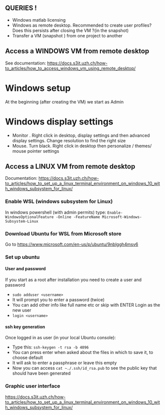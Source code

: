 ## QUERIES  ! 
- Windows matlab licensing
- Windows as remote desktop. Recommended to create user profiles? Does this persists after closing the VM ?(in the snapshot) 
- Transfer a VM (snapshot ) from one project to another 
 






  

## Access a WINDOWS VM from remote desktop
See documentation: https://docs.s3it.uzh.ch/how-to_articles/how_to_access_windows_vm_using_remote_desktop/
# Windows setup 
At the beginning (after creating the VM) we start as Admin 

# Windows display settings

- Monitor . Right click in desktop, display settings and then advanced display settings. Change resolution to find the right size
- Mouse. Turn black. Right click in desktop then personalize / themes/ mouse pointer settings









## Access a LINUX VM from remote desktop
Documentation: 
https://docs.s3it.uzh.ch/how-to_articles/how_to_set_up_a_linux_terminal_environment_on_windows_10_with_windows_subsystem_for_linux/

### Enable WSL (windows subsystem for Linux)
In windows powershell (with admin permits) type: `Enable-WindowsOptionalFeature -Online -FeatureName Microsoft-Windows-Subsystem-Linux`

### Download Ubuntu for WSL from Microsoft store
Go to https://www.microsoft.com/en-us/p/ubuntu/9nblggh4msv6 

### Set up ubuntu
#### User and password
If you start as a root after installation you need to create a user and password
- `sudo adduser <username>`
- It will prompt you to enter a password (twice)
- You can add other info like full name etc or skip with ENTER
Login as the new user
- `login <username>`

#### ssh key generation
Once logged in as user (in your local Ubuntu console):
- Type this: `ssh-keygen -t rsa -b 4096`
- You can press enter when asked about the files in which to save it, to choose default
- It will ask to enter a passphrase or leave this empty
- Now you can access `cat ~./.ssh/id_rsa.pub` to see the public key that should have been generated


### Graphic user interface
https://docs.s3it.uzh.ch/how-to_articles/how_to_set_up_a_linux_terminal_environment_on_windows_10_with_windows_subsystem_for_linux/

